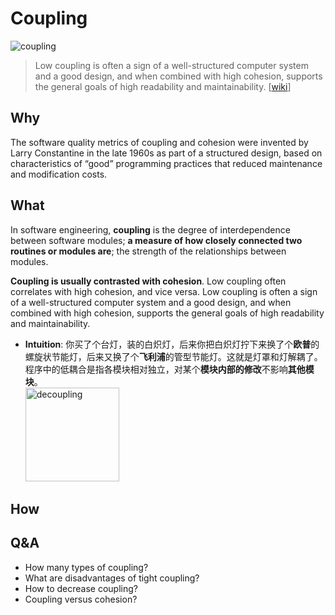 # Coupling

![coupling](https://i.imgur.com/CZN5DZ7.png)

> Low coupling is often a sign of a well-structured computer system and a good design, and when combined with high cohesion, supports the general goals of high readability and maintainability. [[wiki](https://www.wikiwand.com/en/Coupling_(computer_programming))]

## Why 

The software quality metrics of coupling and cohesion were invented by Larry Constantine in the late 1960s as part of a structured design, based on characteristics of “good” programming practices that reduced maintenance and modification costs.

## What

In software engineering, **coupling** is the degree of interdependence between software modules; **a measure of how closely connected two routines or modules are**; the strength of the relationships between modules.

**Coupling is usually contrasted with cohesion**. Low coupling often correlates with high cohesion, and vice versa. Low coupling is often a sign of a well-structured computer system and a good design, and when combined with high cohesion, supports the general goals of high readability and maintainability.

* **Intuition**: 你买了个台灯，装的白炽灯，后来你把白炽灯拧下来换了个**欧普**的螺旋状节能灯，后来又换了个**飞利浦**的管型节能灯。这就是灯罩和灯解耦了。程序中的低耦合是指各模块相对独立，对某个**模块内部的修改**不影响**其他模块**。<br> <img src="https://i.imgur.com/jXHLoPs.jpg" alt="decoupling" width="150"/> 


## How 




## Q&A

* How many types of coupling?
* What are disadvantages of tight coupling?
* How to decrease coupling?
* Coupling versus cohesion?
